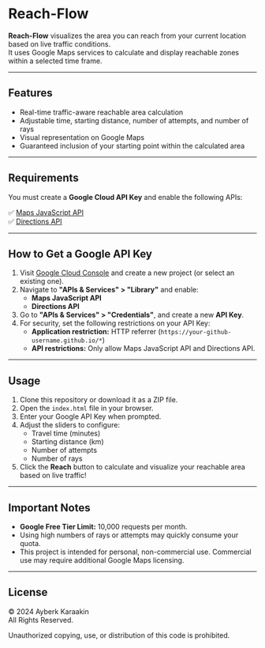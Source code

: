 # Reach-Flow

**Reach-Flow** visualizes the area you can reach from your current location based on live traffic conditions.  
It uses Google Maps services to calculate and display reachable zones within a selected time frame.

---

## Features

- Real-time traffic-aware reachable area calculation
- Adjustable time, starting distance, number of attempts, and number of rays
- Visual representation on Google Maps
- Guaranteed inclusion of your starting point within the calculated area

---

## Requirements

You must create a **Google Cloud API Key** and enable the following APIs:

✅ [Maps JavaScript API](https://console.cloud.google.com/apis/library/maps-backend.googleapis.com)  
✅ [Directions API](https://console.cloud.google.com/apis/library/directions-backend.googleapis.com)

---

## How to Get a Google API Key

1. Visit [Google Cloud Console](https://console.cloud.google.com/) and create a new project (or select an existing one).
2. Navigate to **"APIs & Services" > "Library"** and enable:
   - **Maps JavaScript API**
   - **Directions API**
3. Go to **"APIs & Services" > "Credentials"**, and create a new **API Key**.
4. For security, set the following restrictions on your API Key:
   - **Application restriction:** HTTP referrer (`https://your-github-username.github.io/*`)
   - **API restrictions:** Only allow Maps JavaScript API and Directions API.

---

## Usage

1. Clone this repository or download it as a ZIP file.
2. Open the `index.html` file in your browser.
3. Enter your Google API Key when prompted.
4. Adjust the sliders to configure:
   - Travel time (minutes)
   - Starting distance (km)
   - Number of attempts
   - Number of rays
5. Click the **Reach** button to calculate and visualize your reachable area based on live traffic!

---

## Important Notes

- **Google Free Tier Limit:** 10,000 requests per month.
- Using high numbers of rays or attempts may quickly consume your quota.
- This project is intended for personal, non-commercial use. Commercial use may require additional Google Maps licensing.

---

## License

© 2024 Ayberk Karaakin  
All Rights Reserved.

Unauthorized copying, use, or distribution of this code is prohibited.
